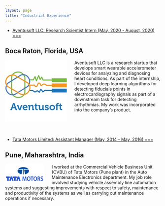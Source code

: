 ```yaml
---
layout: page
title: "Industrial Experience"
---
```


- <ins>Aventusoft LLC: Research Scientist Intern (May, 2020 - August, 2020)<ins/>
===

Boca Raton, Florida, USA
---

<img style="float: left; padding-right:25px" src="/avt.jpg" height="60%"> Aventusoft LLC is a research startup that develops smart wearable accelerometer devices for analyzing and diagnosing heart conditions. As part of the internship, I developed deep learning algorithms for detecting fiducials points in electrocardiography signals as part of a downstream task for detecting arrhythmias. My work was incorporated into the company’s product.

<br />
<br />
<br />

- <ins>Tata Motors Limited: Assistant Manager (May, 2014 - May, 2016)<ins/>
===

Pune, Maharashtra, India
---

<img style="float: left; padding-right:25px" src="/tm.jpg" width="25%" height="30%">I worked at the Commercial Vehicle Business Unit (CVBU) of Tata Motors (Pune plant) in the Auto Maintenance Electronics department. My job role involved studying vehicle assembly line automation systems and suggesting improvements with respect to safety, maintenance and productivity of the systems as well as carrying out maintenance operations if necessary.
